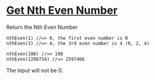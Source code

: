 # [Get Nth Even Number](https://www.codewars.com/kata/get-nth-even-number "5933a1f8552bc2750a0000ed")

Return the Nth Even Number

```
nthEven(1) //=> 0, the first even number is 0
nthEven(3) //=> 4, the 3rd even number is 4 (0, 2, 4)

nthEven(100) //=> 198
nthEven(1298734) //=> 2597466
```

The input will not be 0.